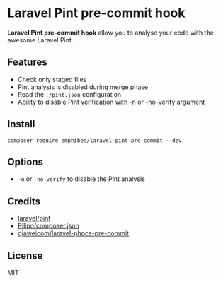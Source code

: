 # Laravel Pint pre-commit hook

**Laravel Pint pre-commit hook** allow you to analyse your code with the awesome Laravel Pint.

## Features

- Check only staged files
- Pint analysis is disabled during merge phase
- Read the ```./pint.json``` configuration
- Ability to disable Pint verification with -n or -no-verify argument

## Install

```
composer require amphibee/laravel-pint-pre-commit --dev
```

## Options

- ```-n``` or ```-no-verify``` to disable the Pint analysis

## Credits

* [laravel/pint](https://github.com/laravel/pint)
* [Pilipo/composer.json](https://gist.github.com/Pilipo/e52ff5ac38fba9e1f5ed966816de41e9)
* [qiaweicom/laravel-phpcs-pre-commit](https://github.com/qiaweicom/laravel-phpcs-pre-commit)
## License

MIT
